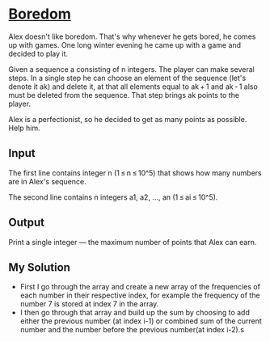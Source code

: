 # [Boredom](https://codeforces.com/contest/455/problem/A)

Alex doesn't like boredom. That's why whenever he gets bored, he comes up with games. One long winter evening he came up with a game and decided to play it.

Given a sequence a consisting of n integers. The player can make several steps. In a single step he can choose an element of the sequence (let's denote it ak) and delete it, at that all elements equal to ak + 1 and ak - 1 also must be deleted from the sequence. That step brings ak points to the player.

Alex is a perfectionist, so he decided to get as many points as possible. Help him.

## Input
The first line contains integer n (1 ≤ n ≤ 10^5) that shows how many numbers are in Alex's sequence.

The second line contains n integers a1, a2, ..., an (1 ≤ ai ≤ 10^5).

## Output
Print a single integer — the maximum number of points that Alex can earn.

## My Solution
- First I go through the array and create a new array of the frequencies of each number in their respective index, for example the frequency of the number 7 is stored at index 7 in the array.
- I then go through that array and build up the sum by choosing to add either the previous number (at index i-1) or combined sum of the current number and the number before the previous number(at index i-2).s